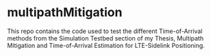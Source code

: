 # multipathMitigation
This repo contains the code used to test the different Time-of-Arrival methods from the Simulation Testbed section of my Thesis, Multipath Mitigation and Time-of-Arrival Estimation for LTE-Sidelink Positioning.
